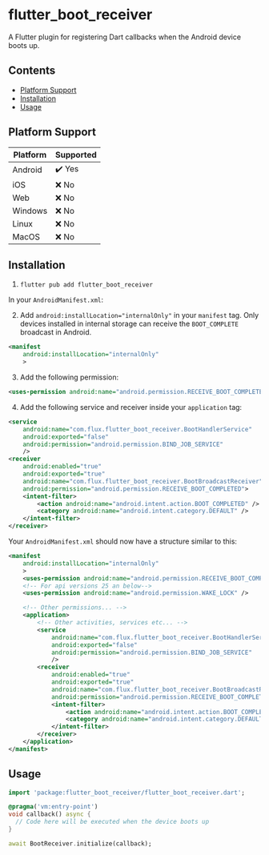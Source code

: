 # flutter_boot_receiver

A Flutter plugin for registering Dart callbacks when the Android device boots up.

## Contents

- [Platform Support](#platform-support)
- [Installation](#installation)
- [Usage](#usage)

## Platform Support

| Platform | Supported |
| -------- | --------- |
| Android  | ✔️ Yes    |
| iOS      | ❌ No     |
| Web      | ❌ No     |
| Windows  | ❌ No     |
| Linux    | ❌ No     |
| MacOS    | ❌ No     |

## Installation

1. `flutter pub add flutter_boot_receiver`

In your `AndroidManifest.xml`:

2. Add `android:installLocation="internalOnly"` in your `manifest` tag. Only devices installed in internal storage can receive the `BOOT_COMPLETE` broadcast in Android.

```xml
<manifest
    android:installLocation="internalOnly"
    >
```

3. Add the following permission:

```xml
<uses-permission android:name="android.permission.RECEIVE_BOOT_COMPLETED"/>
```

4. Add the following service and receiver inside your `application` tag:

```xml
<service
    android:name="com.flux.flutter_boot_receiver.BootHandlerService"
    android:exported="false"
    android:permission="android.permission.BIND_JOB_SERVICE"
    />
<receiver
    android:enabled="true"
    android:exported="true"
    android:name="com.flux.flutter_boot_receiver.BootBroadcastReceiver"
    android:permission="android.permission.RECEIVE_BOOT_COMPLETED">
    <intent-filter>
        <action android:name="android.intent.action.BOOT_COMPLETED" />
        <category android:name="android.intent.category.DEFAULT" />
    </intent-filter>
</receiver>
```

Your `AndroidManifest.xml` should now have a structure similar to this:

```xml
<manifest
    android:installLocation="internalOnly"
    >
    <uses-permission android:name="android.permission.RECEIVE_BOOT_COMPLETED"/>
    <!-- For api versions 25 an below-->
    <uses-permission android:name="android.permission.WAKE_LOCK" />

    <!-- Other permissions... -->
    <application>
        <!-- Other activities, services etc... -->
        <service
            android:name="com.flux.flutter_boot_receiver.BootHandlerService"
            android:exported="false"
            android:permission="android.permission.BIND_JOB_SERVICE"
            />
        <receiver
            android:enabled="true"
            android:exported="true"
            android:name="com.flux.flutter_boot_receiver.BootBroadcastReceiver"
            android:permission="android.permission.RECEIVE_BOOT_COMPLETED">
            <intent-filter>
                <action android:name="android.intent.action.BOOT_COMPLETED" />
                <category android:name="android.intent.category.DEFAULT" />
            </intent-filter>
        </receiver>
    </application>
</manifest>
```

## Usage

```dart
import 'package:flutter_boot_receiver/flutter_boot_receiver.dart';

@pragma('vm:entry-point')
void callback() async {
  // Code here will be executed when the device boots up
}

await BootReceiver.initialize(callback);
```
